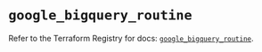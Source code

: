 # `google_bigquery_routine`

Refer to the Terraform Registry for docs: [`google_bigquery_routine`](https://registry.terraform.io/providers/hashicorp/google-beta/6.31.0/docs/resources/google_bigquery_routine).
